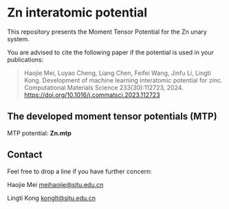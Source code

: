 # Zn interatomic potential 
This repository presents the Moment Tensor Potential for the Zn unary system.

You are advised to cite the following paper if the potential is used in your publications:

> Haojie Mei, Luyao Cheng, Liang Chen, Feifei Wang, Jinfu Li, Lingti Kong. Development of machine learning interatomic potential for zinc. Computational Materials Science 233(30):112723, 2024. https://doi.org/10.1016/j.commatsci.2023.112723

## The developed moment tensor potentials (MTP)
MTP potential: **Zn.mtp**  

## Contact
Feel free to drop a line if you have further concern:

Haojie Mei meihaojie@sjtu.edu.cn

Lingti Kong konglt@sjtu.edu.cn

